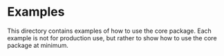 # Examples

This directory contains examples of how to use the core package.
Each example is not for production use, but rather to show how to use the core package at minimum.
